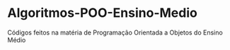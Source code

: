 # Algoritmos-POO-Ensino-Medio
Códigos feitos na matéria de Programação Orientada a Objetos do Ensino Médio
